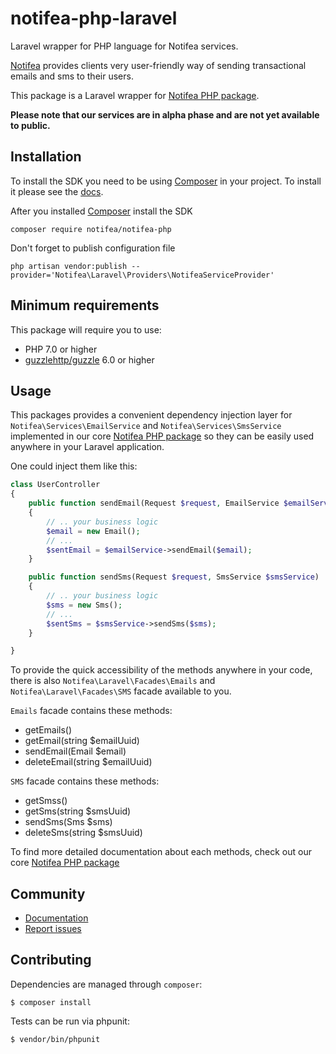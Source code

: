 # notifea-php-laravel
Laravel wrapper for PHP language for Notifea services.

[Notifea](https://notifea.com) provides clients very user-friendly way of sending transactional emails
and sms to their users.

This package is a Laravel wrapper for [Notifea PHP package](https://github.com/notifea/notifea-php).

**Please note that our services are in alpha phase and are not yet available to public.** 

## Installation

To install the SDK you need to be using [Composer]([https://getcomposer.org/)
in your project. To install it please see the [docs](https://getcomposer.org/download/).

After you installed [Composer]([https://getcomposer.org/) install the SDK 

```shell script
composer require notifea/notifea-php
```

Don't forget to publish configuration file

```shell script
php artisan vendor:publish --provider='Notifea\Laravel\Providers\NotifeaServiceProvider'
```

## Minimum requirements

This package will require you to use:
- PHP 7.0 or higher
- [guzzlehttp/guzzle](https://github.com/guzzle/guzzle) 6.0 or higher 


## Usage

This packages provides a convenient dependency injection layer
for `Notifea\Services\EmailService` and `Notifea\Services\SmsService` implemented in our core [Notifea PHP package](https://github.com/notifea/notifea-php) so they can be easily used anywhere in
your Laravel application.

One could inject them like this:

```php
class UserController
{
    public function sendEmail(Request $request, EmailService $emailService)
    {
        // .. your business logic
        $email = new Email();
        // ... 
        $sentEmail = $emailService->sendEmail($email);
    }

    public function sendSms(Request $request, SmsService $smsService)
    {
        // .. your business logic
        $sms = new Sms();
        // ... 
        $sentSms = $smsService->sendSms($sms);
    }

}
```

To provide the quick accessibility of the methods anywhere in your code, there is also
`Notifea\Laravel\Facades\Emails` and `Notifea\Laravel\Facades\SMS` facade available to you.

`Emails` facade contains these methods:
- getEmails()
- getEmail(string $emailUuid)
- sendEmail(Email $email)
- deleteEmail(string $emailUuid)

`SMS` facade contains these methods:
- getSmss()
- getSms(string $smsUuid)
- sendSms(Sms $sms)
- deleteSms(string $smsUuid)

To find more detailed documentation about each methods, check out our core [Notifea PHP package](https://github.com/notifea/notifea-php)

## Community

- [Documentation](https://docs.notifea.com)
- [Report issues](https://github.com/notifea/notifea-php/issues)

## Contributing

Dependencies are managed through `composer`:

```
$ composer install
```

Tests can be run via phpunit:

```
$ vendor/bin/phpunit
```
